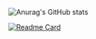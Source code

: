 ![Anurag's GitHub stats](https://github-readme-stats.vercel.app/api?username=prismOxO1&show_icons=true&rank_icon=github&theme=radical)

[![Readme Card](https://github-readme-stats.vercel.app/api/pin/?username=prismOxO1&repo=ApsaraNightmare)](https://github.com/prismOxO1/ApsaraNightmare)
